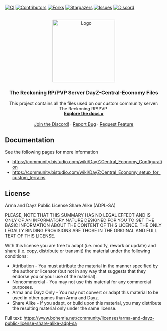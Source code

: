 <div id="top"></div>

<!-- PROJECT SHIELDS -->
<!--
*** I'm using markdown "reference style" links for readability.
*** Reference links are enclosed in brackets [ ] instead of parentheses ( ).
*** See the bottom of this document for the declaration of the reference variables
*** for contributors-url, forks-url, etc. This is an optional, concise syntax you may use.
*** https://www.markdownguide.org/basic-syntax/#reference-style-links
-->
[![CI](https://github.com/slakkur/Reckoning/actions/workflows/blank.yml/badge.svg)](https://github.com/slakkur/Reckoning/actions/workflows/blank.yml)
[![Contributors][contributors-shield]][contributors-url]
[![Forks][forks-shield]][forks-url]
[![Stargazers][stars-shield]][stars-url]
[![Issues][issues-shield]][issues-url]
[![Discord][discord-shield]][discord-inv-url]


<!-- PROJECT LOGO -->
<br />
<div align="center">
  <a href="https://github.com/slakkur/Reckoning">
    <img src="https://media.discordapp.net/attachments/893365611793641542/912964860512456744/Untitled-4.png" alt="Logo" width="200" height="200">
  </a>

<h3 align="center">The Reckoning RP/PVP Server DayZ-Central-Economy Files</h3>

  <p align="center">
    This project contains all the files used on our custom community server: The Reckoning RP\PVP.
    <br />
    <a href="https://github.com/slakkur/Reckoning"><strong>Explore the docs »</strong></a>
    <br />
    <br />
    <a href="https://discord.gg/cC4YTSSgjC">Join the Discord!</a>
    ·
    <a href="https://github.com/slakkur/Reckoning/issues">Report Bug</a>
    ·
    <a href="https://github.com/slakkur/Reckoning/issues">Request Feature</a>
  </p>
</div>


## Documentation
See the following pages for more information
- https://community.bistudio.com/wiki/DayZ:Central_Economy_Configuration
- https://community.bistudio.com/wiki/DayZ:Central_Economy_setup_for_custom_terrains
    
## License
Arma and Dayz Public License Share Alike (ADPL-SA)

PLEASE, NOTE THAT THIS SUMMARY HAS NO LEGAL EFFECT AND IS ONLY OF AN INFORMATORY NATURE DESIGNED FOR YOU TO GET THE BASIC INFORMATION ABOUT THE CONTENT OF THIS LICENCE. THE ONLY LEGALLY BINDING PROVISIONS ARE THOSE IN THE ORIGINAL AND FULL TEXT OF THIS LICENSE.

With this license you are free to adapt (i.e. modify, rework or update) and share (i.e. copy, distribute or transmit) the material under the following conditions:

- Attribution - You must attribute the material in the manner specified by the author or licensor (but not in any way that suggests that they endorse you or your use of the material).
- Noncommercial - You may not use this material for any commercial purposes.
- Arma and Dayz Only - You may not convert or adapt this material to be used in other games than Arma and Dayz.
- Share Alike - If you adapt, or build upon this material, you may distribute the resulting material only under the same license.

Full text: https://www.bohemia.net/community/licenses/arma-and-dayz-public-license-share-alike-adpl-sa


<!-- MARKDOWN LINKS & IMAGES -->
<!-- https://www.markdownguide.org/basic-syntax/#reference-style-links -->
[contributors-shield]: https://img.shields.io/github/contributors/slakkur/Reckoning.svg
[contributors-url]: https://github.com/slakkur/Reckoning/graphs/contributors
[forks-shield]: https://img.shields.io/github/forks/slakkur/Reckoning.svg
[forks-url]: https://github.com/slakkur/Reckoning/network/members
[stars-shield]: https://img.shields.io/github/stars/slakkur/Reckoning.svg
[stars-url]: https://github.com/slakkur/Reckoning/stargazers
[issues-shield]: https://img.shields.io/github/issues/slakkur/Reckoning.svg
[issues-url]: https://github.com/slakkur/Reckoning/issues
[license-shield]: https://img.shields.io/github/license/slakkur/Reckoning.svg
[license-url]: https://www.bohemia.net/community/licenses/arma-and-dayz-public-license-share-alike-adpl-sa
[product-screenshot]: images/screenshot.png
[discord-shield]: https://img.shields.io/discord/893360672069550140
[discord-inv-url]: https://discord.gg/cC4YTSSgjC
